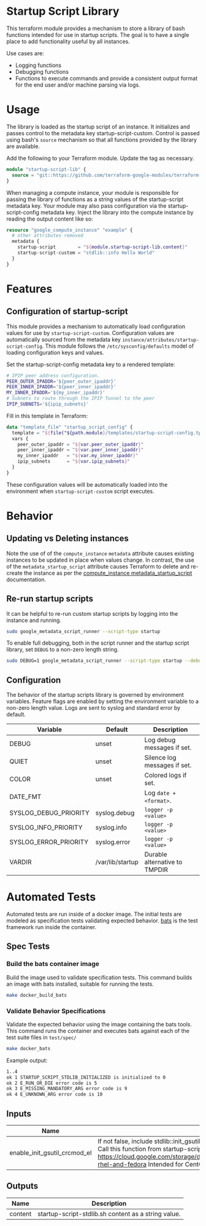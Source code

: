 # Startup Script Library

This terraform module provides a mechanism to store a library of bash functions
intended for use in startup scripts.  The goal is to have a single place to add
functionality useful by all instances.

Use cases are:

 * Logging functions
 * Debugging functions
 * Functions to execute commands and provide a consistent output format for the
   end user and/or machine parsing via logs.

# Usage

The library is loaded as the startup script of an instance.  It initializes and
passes control to the metadata key startup-script-custom. Control is passed
using bash's `source` mechanism so that all functions provided by the library are
available.

Add the following to your Terraform module.  Update the tag as necessary.

```terraform
module "startup-script-lib" {
  source = "git::https://github.com/terraform-google-modules/terraform-google-startup-scripts.git?ref=v0.1.0"
}
```

When managing a compute instance, your module is responsible for passing the
library of functions as a string values of the startup-script metadata key. Your
module may also pass configuration via the startup-script-config metadata key.
Inject the library into the compute instance by reading the output content like
so:

```terraform
resource "google_compute_instance" "example" {
  # other attributes removed
  metadata {
    startup-script        = "${module.startup-script-lib.content}"
    startup-script-custom = "stdlib::info Hello World"
  }
}
```

# Features

## Configuration of startup-script

This module provides a mechanism to automatically load configuration values for
use by `startup-script-custom`.  Configuration values are automatically sourced
from the metadata key `instance/attributes/startup-script-config`.  This module
follows the `/etc/sysconfig/defaults` model of loading configuration keys and
values.

Set the startup-script-config metadata key to a rendered template:

```bash
# IPIP peer address configuration.
PEER_OUTER_IPADDR='${peer_outer_ipaddr}'
PEER_INNER_IPADDR='${peer_inner_ipaddr}'
MY_INNER_IPADDR='${my_inner_ipaddr}'
# Subnets to route through the IPIP Tunnel to the peer
IPIP_SUBNETS='${ipip_subnets}'
```

Fill in this template in Terraform:

```terraform
data "template_file" "startup_script_config" {
  template = "${file("${path.module}/templates/startup-script-config.tpl")}"
  vars {
    peer_outer_ipaddr = "${var.peer_outer_ipaddr}"
    peer_inner_ipaddr = "${var.peer_inner_ipaddr}"
    my_inner_ipaddr   = "${var.my_inner_ipaddr}"
    ipip_subnets      = "${var.ipip_subnets}"
  }
}
```

These configuration values will be automatically loaded into the environment
when `startup-script-custom` script executes.

# Behavior

## Updating vs Deleting instances

Note the use of of the `compute_instance` `metadata` attribute causes existing
instances to be updated in place when values change.  In contrast, the use of
the `metadata_startup_script` attribute causes Terraform to delete and re-create
the instance as per the [compute_instance
metadata_startup_script][metadata_startup_script] documentation.

## Re-run startup scripts

It can be helpful to re-run custom startup scripts by logging into the instance
and running.

```bash
sudo google_metadata_script_runner --script-type startup
```

To enable full debugging, both in the script runner and the startup script
library, set `DEBUG` to a non-zero length string.

```bash
sudo DEBUG=1 google_metadata_script_runner --script-type startup --debug
```

## Configuration

The behavior of the startup scripts library is governed by environment
variables.  Feature flags are enabled by setting the environment variable to a
non-zero length value.  Logs are sent to syslog and standard error by default.

| Variable              | Default          | Description                   |
| --------              | -------          | -----------                   |
| DEBUG                 | unset            | Log debug messages if set.    |
| QUIET                 | unset            | Silence log messages if set.  |
| COLOR                 | unset            | Colored logs if set.          |
| DATE_FMT              |                  | Log `date +<format>`.         |
| SYSLOG_DEBUG_PRIORITY | syslog.debug     | `logger -p <value>`           |
| SYSLOG_INFO_PRIORITY  | syslog.info      | `logger -p <value>`           |
| SYSLOG_ERROR_PRIORITY | syslog.error     | `logger -p <value>`           |
| VARDIR                | /var/lib/startup | Durable alternative to TMPDIR |

# Automated Tests

Automated tests are run inside of a docker image.  The initial tests are modeled
as specification tests validating expected behavior.  [bats][bats] is the test
framework run inside the container.

## Spec Tests

### Build the bats container image

Build the image used to validate specification tests.  This command builds an
image with bats installed, suitable for running the tests.

```sh
make docker_build_bats
```

### Validate Behavior Specifications

Validate the expected behavior using the image containing the bats tools.  This
command runs the container and executes bats against each of the test suite
files in `test/spec/`

```sh
make docker_bats
```

Example output:

```txt
1..4
ok 1 STARTUP_SCRIPT_STDLIB_INITIALIZED is initialized to 0
ok 2 E_RUN_OR_DIE error code is 5
ok 3 E_MISSING_MANDATORY_ARG error code is 9
ok 4 E_UNKNOWN_ARG error code is 10
```

[^]: (autogen_docs_start)


## Inputs

| Name | Description | Type | Default | Required |
|------|-------------|:----:|:-----:|:-----:|
| enable_init_gsutil_crcmod_el | If not false, include stdlib::init_gsutil_crcmod_el() prior to executing startup-script-custom.  Call this function from startup-script-custom to initialize gsutil as per https://cloud.google.com/storage/docs/gsutil/addlhelp/CRC32CandInstallingcrcmod#centos-rhel-and-fedora Intended for CentOS, RHEL and Fedora systems. | string | `false` | no |

## Outputs

| Name | Description |
|------|-------------|
| content | startup-script-stdlib.sh content as a string value. |

[^]: (autogen_docs_end)

[metadata_startup_script]: https://www.terraform.io/docs/providers/google/r/compute_instance.html#metadata_startup_script
[bats]: https://github.com/sstephenson/bats
